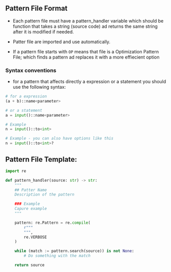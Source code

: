 
## Pattern File Format
-  Each pattern file must have a pattern_handler variable which should be function that takes a string (source code) ad returns the same string after it is modified if needed.

- Patter file are imported and use automatically.

-  If a pattern file starts with `OP` means that file is a Optimization Pattern File; which finds a pattern ad replaces it with a more effiecient option


### Syntax conventions
- for a pattern that affects directly a expression or a statement you should use the following syntax:
```py
# for a expression
(a + b)::name<parameter>

# or a statement
a = input()::name<parameter>

# Example
n = input()::to<int>

# Example - you can also have options like this
n = input()::to<int>?  
```


## Pattern File Template:
```py
import re

def pattern_handler(source: str) -> str:
    """
    ## Patter Name
    Description of the pattern

    ### Example
    Capure example 
    """

    pattern: re.Pattern = re.compile(
        r"""
        """,
        re.VERBOSE
    )

    while (match := pattern.search(source)) is not None:
        # Do something with the match

    return source
```